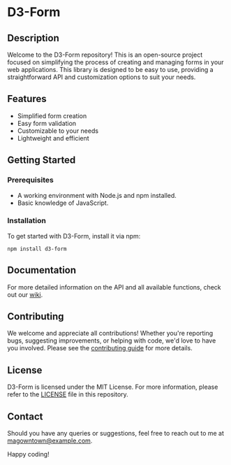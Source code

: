 # D3-Form

## Description

Welcome to the D3-Form repository! This is an open-source project focused on simplifying the process of creating and managing forms in your web applications. This library is designed to be easy to use, providing a straightforward API and customization options to suit your needs.

## Features

- Simplified form creation
- Easy form validation
- Customizable to your needs
- Lightweight and efficient

## Getting Started

### Prerequisites

- A working environment with Node.js and npm installed.
- Basic knowledge of JavaScript.

### Installation

To get started with D3-Form, install it via npm:

```
npm install d3-form
```

## Documentation

For more detailed information on the API and all available functions, check out our [wiki](https://github.com/Magowntown/d3-form/wiki).

## Contributing

We welcome and appreciate all contributions! Whether you're reporting bugs, suggesting improvements, or helping with code, we'd love to have you involved. Please see the [contributing guide](https://github.com/Magowntown/d3-form/blob/main/CONTRIBUTING.md) for more details.

## License

D3-Form is licensed under the MIT License. For more information, please refer to the [LICENSE](https://github.com/Magowntown/d3-form/blob/main/LICENSE) file in this repository.

## Contact

Should you have any queries or suggestions, feel free to reach out to me at magowntown@example.com. 

Happy coding!

